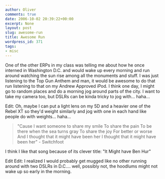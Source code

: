 ```yaml
---
author: Oliver
comments: true
date: 2006-10-02 20:39:22+00:00
excerpt: None
layout: post
slug: awesome-run
title: Awesome Run
wordpress_id: 371
tags:
- misc
---
```


One of the other ERPs in my class was telling me about how he once interned in Washington D.C. and would wake up every morning and run around watching the sun rise among all the monuments and stuff.  I was just listening to the Top Gun Anthem and man, it would be awesome to do that run listening to that on my Andrew Approved iPod.  I think one day, I might go to random places and do a morning jog around parts of the city.  I want to take my camera too, but DSLRs can be kinda tricky to jog with... haha...

Edit:  Oh, maybe I can put a light lens on my 5D and a heavier one of the Rebel XT so they'd weight similarly and jog with one in each hand like people do with weights... haha...

<blockquote class="lyrics">"Cause I want someone to share my smile
To share the pain
To be there when the sea turns gray
To share the joy
For better or worse
And I thought that it might have been her
I thought that it might have been her" - Switchfoot</blockquote>

I think I like that song because of its clever title: "It Might have Ben Hur"

Edit Edit:  I realized I would probably get mugged like no other running around with two DSLRs in D.C....  well, possibly not, the hoodlums might not wake up so early in the morning.